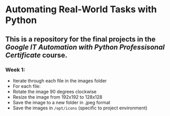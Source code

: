 # Automating Real-World Tasks with Python

## This is a repository for the final projects in the *Google IT Automation with Python Professisonal Certificate* course.

### Week 1:
 - Iterate through each file in the images folder
 - For each file:
  - Rotate the image 90 degrees clockwise
  - Resize the image from 192x192 to 128x128
  - Save the image to a new folder in .jpeg format
 - Save the images in `/opt/icons` (specific to project environment)
